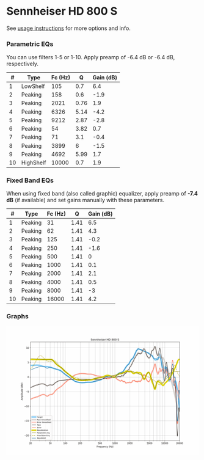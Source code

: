 # Sennheiser HD 800 S
See [usage instructions](https://github.com/jaakkopasanen/AutoEq#usage) for more options and info.

### Parametric EQs
You can use filters 1-5 or 1-10. Apply preamp of -6.4 dB or -6.4 dB, respectively.

|   # | Type      |   Fc (Hz) |    Q |   Gain (dB) |
|-----|-----------|-----------|------|-------------|
|   1 | LowShelf  |       105 | 0.7  |         6.4 |
|   2 | Peaking   |       158 | 0.6  |        -1.9 |
|   3 | Peaking   |      2021 | 0.76 |         1.9 |
|   4 | Peaking   |      6326 | 5.14 |        -4.2 |
|   5 | Peaking   |      9212 | 2.87 |        -2.8 |
|   6 | Peaking   |        54 | 3.82 |         0.7 |
|   7 | Peaking   |        71 | 3.1  |        -0.4 |
|   8 | Peaking   |      3899 | 6    |        -1.5 |
|   9 | Peaking   |      4692 | 5.99 |         1.7 |
|  10 | HighShelf |     10000 | 0.7  |         1.9 |

### Fixed Band EQs
When using fixed band (also called graphic) equalizer, apply preamp of **-7.4 dB** (if available) and set gains manually with these parameters.

|   # | Type    |   Fc (Hz) |    Q |   Gain (dB) |
|-----|---------|-----------|------|-------------|
|   1 | Peaking |        31 | 1.41 |         6.5 |
|   2 | Peaking |        62 | 1.41 |         4.3 |
|   3 | Peaking |       125 | 1.41 |        -0.2 |
|   4 | Peaking |       250 | 1.41 |        -1.6 |
|   5 | Peaking |       500 | 1.41 |         0   |
|   6 | Peaking |      1000 | 1.41 |         0.1 |
|   7 | Peaking |      2000 | 1.41 |         2.1 |
|   8 | Peaking |      4000 | 1.41 |         0.5 |
|   9 | Peaking |      8000 | 1.41 |        -3   |
|  10 | Peaking |     16000 | 1.41 |         4.2 |

### Graphs
![](./Sennheiser%20HD%20800%20S.png)
